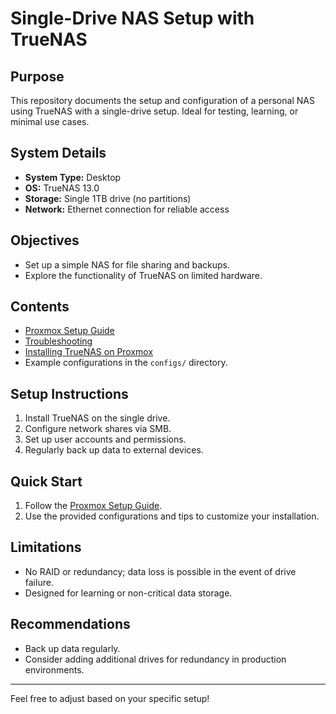 # Single-Drive NAS Setup with TrueNAS

## Purpose
This repository documents the setup and configuration of a personal NAS using TrueNAS with a single-drive setup. Ideal for testing, learning, or minimal use cases.

## System Details
- **System Type:** Desktop
- **OS:** TrueNAS 13.0
- **Storage:** Single 1TB drive (no partitions)
- **Network:** Ethernet connection for reliable access

## Objectives
- Set up a simple NAS for file sharing and backups.
- Explore the functionality of TrueNAS on limited hardware.

## Contents
- [Proxmox Setup Guide](docs/proxmox-setup-guide.md)
- [Troubleshooting](docs/troubleshooting.md)
- [Installing TrueNAS on Proxmox](docs/truenas-on-proxmox-guide.md)
- Example configurations in the `configs/` directory.

## Setup Instructions
1. Install TrueNAS on the single drive.
2. Configure network shares via SMB.
3. Set up user accounts and permissions.
4. Regularly back up data to external devices.

## Quick Start
1. Follow the [Proxmox Setup Guide](docs/proxmox-setup-guide.md).
2. Use the provided configurations and tips to customize your installation.

## Limitations
- No RAID or redundancy; data loss is possible in the event of drive failure.
- Designed for learning or non-critical data storage.

## Recommendations
- Back up data regularly.
- Consider adding additional drives for redundancy in production environments.

---

Feel free to adjust based on your specific setup!

